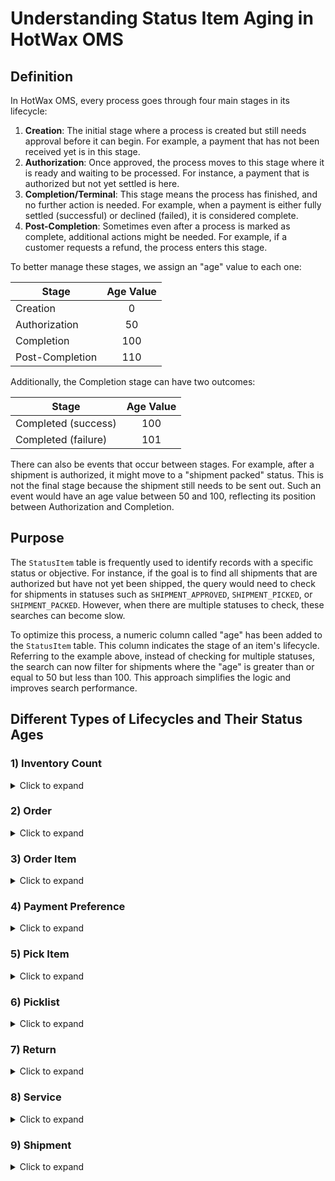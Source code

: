 # Understanding Status Item Aging in HotWax OMS

## Definition
In HotWax OMS, every process goes through four main stages in its lifecycle:

1. **Creation**: The initial stage where a process is created but still needs approval before it can begin. For example, a payment that has not been received yet is in this stage.
2. **Authorization**: Once approved, the process moves to this stage where it is ready and waiting to be processed. For instance, a payment that is authorized but not yet settled is here.
3. **Completion/Terminal**: This stage means the process has finished, and no further action is needed. For example, when a payment is either fully settled (successful) or declined (failed), it is considered complete.
4. **Post-Completion**: Sometimes even after a process is marked as complete, additional actions might be needed. For example, if a customer requests a refund, the process enters this stage.

To better manage these stages, we assign an "age" value to each one:

| Stage            |    Age Value    |
|------------------|:---------------:|
| Creation         |        0        |
| Authorization    |        50       |
| Completion       |       100       |
| Post-Completion  |       110       |

Additionally, the Completion stage can have two outcomes:

| Stage               |    Age Value    |
|---------------------|:---------------:|
| Completed (success) |       100       |
| Completed (failure) |       101       |

There can also be events that occur between stages. For example, after a shipment is authorized, it might move to a "shipment packed" status. This is not the final stage because the shipment still needs to be sent out. Such an event would have an age value between 50 and 100, reflecting its position between Authorization and Completion.

## Purpose
The `StatusItem` table is frequently used to identify records with a specific status or objective. For instance, if the goal is to find all shipments that are authorized but have not yet been shipped, the query would need to check for shipments in statuses such as `SHIPMENT_APPROVED`, `SHIPMENT_PICKED`, or `SHIPMENT_PACKED`. However, when there are multiple statuses to check, these searches can become slow.

To optimize this process, a numeric column called "age" has been added to the `StatusItem` table. This column indicates the stage of an item's lifecycle. Referring to the example above, instead of checking for multiple statuses, the search can now filter for shipments where the "age" is greater than or equal to 50 but less than 100. This approach simplifies the logic and improves search performance.

## Different Types of Lifecycles and Their Status Ages

### 1) Inventory Count

<details>
  <summary>Click to expand</summary>

  | Status         | Status ID            |    Age    |
  |----------------|----------------------|:---------:|
  | Created        | INV_COUNT_CREATED     |     0     |
  | Assigned       | INV_COUNT_ASSIGNED    |    30     |
  | Pending review | INV_COUNT_PENDING_REVIEW|  60     |
  | Completed      | INV_COUNT_COMPLETED   |    100    |
  | Rejected       | INV_COUNT_REJECTED    |    101    |

</details>

### 2) Order

<details>
  <summary>Click to expand</summary>

  | Status   | Status ID       |    Age    |
  |----------|-----------------|:---------:|
  | Created  | ORDER_CREATED    |     0     |
  | Approved | ORDER_APPROVED   |    30     |
  | Completed| ORDER_COMPLETED  |    100    |
  | Cancelled| ORDER_CANCELLED  |    101    |

</details>

### 3) Order Item

<details>
  <summary>Click to expand</summary>

  | Status   | Status ID        |    Age    |
  |----------|------------------|:---------:|
  | Created  | ITEM_CREATED      |     0     |
  | Approved | ITEM_APPROVED     |    50     |
  | Completed| ITEM_COMPLETED    |    100    |
  | Cancelled| ITEM_CANCELLED    |    101    |

</details>

### 4) Payment Preference

<details>
  <summary>Click to expand</summary>

  | Status        | Status ID            |    Age    |
  |---------------|----------------------|:---------:|
  | Not received  | PAYMENT_NOT_RECEIVED  |     0     |
  | Not authorized| PAYMENT_NOT_AUTHORIZED|    10     |
  | Authorized    | PAYMENT_AUTHORIZED    |    60     |
  | Settled       | PAYMENT_SETTLED       |    100    |
  | Received      | PAYMENT_RECEIVED      |    100    |
  | Declined      | PAYMENT_DECLINED      |    101    |
  | Cancelled     | PAYMENT_CANCELLED     |    101    |
  | Refunded      | PAYMENT_REFUNDED      |    110    |

</details>

### 5) Pick Item

<details>
  <summary>Click to expand</summary>

  | Status    | Status ID       |    Age    |
  |-----------|-----------------|:---------:|
  | Pending   | PICKITEM_PENDING |     0     |
  | Picked    | PICKITEM_PICKED  |    50     |
  | Completed | PICKITEM_COMPLETED|   100    |
  | Cancelled | PICKITEM_CANCELLED|   101    |

</details>

### 6) Picklist

<details>
  <summary>Click to expand</summary>

  | Status   | Status ID       |    Age    |
  |----------|-----------------|:---------:|
  | Created  | PICKLIST_INPUT   |     0     |
  | Assigned | PICKLIST_ASSIGNED|    25     |
  | Printed  | PICKLIST_PRINTED |    50     |
  | Picked   | PICKLIST_PICKED  |    80     |
  | Completed| PICKLIST_COMPLETED|   100    |
  | Cancelled| PICKLIST_CANCELLED|   101    |

</details>

### 7) Return

<details>
  <summary>Click to expand</summary>

  | Status     | Status ID       |    Age    |
  |------------|-----------------|:---------:|
  | Requested  | RETURN_REQUESTED |     0     |
  | Accepted   | RETURN_ACCEPTED  |    50     |
  | Received   | RETURN_RECEIVED  |    80     |
  | Completed  | RETURN_COMPLETED |    100    |
  | Rejected   | RETURN_REJECTED  |    101    |
  | Cancelled  | RETURN_CANCELLED |    101    |

</details>

### 8) Service

<details>
  <summary>Click to expand</summary>

  | Status    | Status ID      |    Age    |
  |-----------|----------------|:---------:|
  | Draft     | SERVICE_DRAFT   |     0     |
  | Queue     | SERVICE_QUEUE   |    25     |
  | Pending   | SERVICE_PENDING |    50     |
  | Running   | SERVICE_RUNNING |    75     |
  | Finished  | SERVICE_FINISHED|    100    |
  | Crashed   | SERVICE_CRASHED |    101    |
  | Cancelled | SERVICE_CANCELLED|    101    |
  | Failed    | SERVICE_FAILED  |    101    |

</details>

### 9) Shipment

<details>
  <summary>Click to expand</summary>

  | Status       | Status ID        |    Age    |
  |--------------|------------------|:---------:|
  | Created      | SHIPMENT_INPUT    |     0     |
  | Approved     | SHIPMENT_APPROVED |    50     |
  | Picked       | SHIPMENT_PICKED   |    60     |
  | Packed       | SHIPMENT_PACKED   |    80     |
  | Shipped      | SHIPMENT_SHIPPED  |    100    |
  | Canceled     | SHIPMENT_CANCELLED|    101    |

</details>

